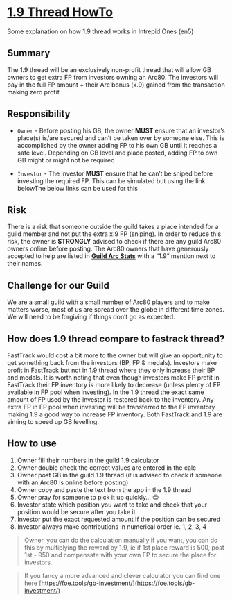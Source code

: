 # [1.9 Thread HowTo](https://github.com/fabou78/forgecalc/blob/master/ONE9.md)

Some explanation on how 1.9 thread works in Intrepid Ones (en5)

## Summary
The 1.9 thread will be an exclusively non-profit thread that will allow GB owners to get extra FP from investors owning an Arc80. The investors will pay in the full FP amount + their Arc bonus (x.9) gained from the transaction making zero profit.


## Responsibility

* ``Owner`` - Before posting his GB, the owner **MUST** ensure that an investor’s place(s) is/are secured and can’t be taken over by someone else. This is accomplished by the owner adding FP to his own GB until it reaches a safe level. Depending on GB level and place posted, adding FP to own GB might or might not be required

* ``Investor`` - The investor **MUST** ensure that he can’t be sniped before investing the required FP. This can be simulated but using the link belowThe below links can be used for this


## Risk
There is a risk that someone outside the guild takes a place intended for a guild member and not put the extra x.9 FP (sniping). In order to reduce this risk, the owner is **STRONGLY** advised to check if there are any guild Arc80 owners online before posting. The Arc80 owners that have generously accepted to help are listed in **[Guild Arc Stats](http://fabou78.pythonanywhere.com/arcstats/)**  with a “1.9” mention next to their names.


## Challenge for our Guild
We are a small guild with a small number of Arc80 players and to make matters worse, most of us are spread over the globe in different time zones. We will need to be forgiving if things don’t go as expected.

## How does 1.9 thread compare to fastrack thread?
FastTrack would cost a bit more to the owner but will give an opportunity to get something back from the investors (BP, FP & medals). Investors make profit in FastTrack but not in 1.9 thread where they only increase their BP and medals. It is worth noting that even though investors make FP profit in FastTrack their FP inventory is more likely to decrease (unless plenty of FP available in FP pool when investing). In the 1.9 thread the exact same amount of FP used by the investor is restored back to the inventory. Any extra FP in FP pool when investing will be transferred to the FP inventory making 1.9 a good way to increase FP inventory. Both FastTrack and 1.9 are aiming to speed up GB levelling.

## How to use
1. Owner fill their numbers in the guild 1.9 calculator
2. Owner double check the correct values are entered in the calc
3. Owner post GB in the guild 1.9 thread (it is advised to check if someone with an Arc80 is online before posting)
4. Owner copy and paste the text from the app in the 1.9 thread
5. Owner pray for someone to pick it up quickly… :blush:
6. Investor state which position you want to take and check that your position would be secure after you take it
7. Investor put the exact requested amount If the position can be secured
8. Investor always make contributions in numerical order ie. 1, 2, 3, 4

> Owner, you can do the calculation manually if you want, you can do this by multiplying the reward by 1.9, ie if 1st place reward is 500, post 1st  - 950  and compensate with your own FP to secure the place for investors.

> If you fancy a more advanced and clever calculator you can find one here [https://foe.tools/gb-investment/](https://foe.tools/gb-investment/)